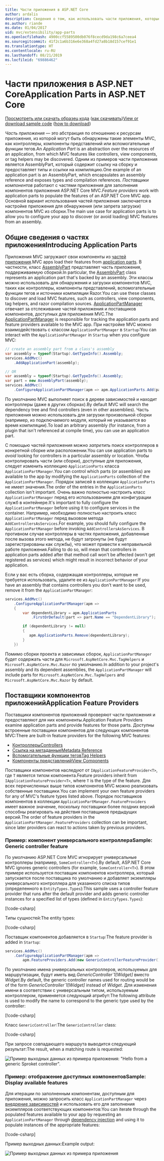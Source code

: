 ```yaml
---
title: Части приложения в ASP.NET Core
author: ardalis
description: Сведения о том, как использовать части приложения, которые являются абстракциями по отношению к ресурсам приложения, для обнаружения или запрета загрузки компонентов из сборки.
ms.author: riande
ms.date: 01/04/2017
uid: mvc/extensibility/app-parts
ms.openlocfilehash: 4900ccf5589500db076f8cecd9da198c6a7ceea4
ms.sourcegitcommit: 41f2c1a6b316e6e368a4fd27a8b18d157cef91e1
ms.translationtype: HT
ms.contentlocale: ru-RU
ms.lasthandoff: 08/21/2019
ms.locfileid: "69886462"
---
```

<!-- DO NOT MAKE CHANGES BEFORE https://github.com/aspnet/AspNetCore.Docs/pull/12376 Merges -->

# <a name="application-parts-in-aspnet-core"></a><span data-ttu-id="1200f-103">Части приложения в ASP.NET Core</span><span class="sxs-lookup"><span data-stu-id="1200f-103">Application Parts in ASP.NET Core</span></span>

<span data-ttu-id="1200f-104">[Просмотреть или скачать образец кода](https://github.com/aspnet/AspNetCore.Docs/tree/master/aspnetcore/mvc/advanced/app-parts/sample) ([как скачивать](xref:index#how-to-download-a-sample))</span><span class="sxs-lookup"><span data-stu-id="1200f-104">[View or download sample code](https://github.com/aspnet/AspNetCore.Docs/tree/master/aspnetcore/mvc/advanced/app-parts/sample) ([how to download](xref:index#how-to-download-a-sample))</span></span>

<span data-ttu-id="1200f-105">*Часть приложения* — это абстракция по отношению к ресурсам приложения, из которой могут быть обнаружены такие элементы MVC, как контроллеры, компоненты представлений или вспомогательные функции тегов.</span><span class="sxs-lookup"><span data-stu-id="1200f-105">An *Application Part* is an abstraction over the resources of an application, from which MVC features like controllers, view components, or tag helpers may be discovered.</span></span> <span data-ttu-id="1200f-106">Одним из примеров части приложения является AssemblyPart, который содержит ссылку на сборку и предоставляет типы и ссылки на компиляцию.</span><span class="sxs-lookup"><span data-stu-id="1200f-106">One example of an application part is an AssemblyPart, which encapsulates an assembly reference and exposes types and compilation references.</span></span> <span data-ttu-id="1200f-107">*Поставщики компонентов* работают с частями приложения для заполнения компонентов приложения ASP.NET Core MVC.</span><span class="sxs-lookup"><span data-stu-id="1200f-107">*Feature providers* work with application parts to populate the features of an ASP.NET Core MVC app.</span></span> <span data-ttu-id="1200f-108">Основной вариант использования частей приложения заключается в настройке приложения для обнаружения (или запрета загрузки) компонентов MVC из сборки.</span><span class="sxs-lookup"><span data-stu-id="1200f-108">The main use case for application parts is to allow you to configure your app to discover (or avoid loading) MVC features from an assembly.</span></span>

## <a name="introducing-application-parts"></a><span data-ttu-id="1200f-109">Общие сведения о частях приложения</span><span class="sxs-lookup"><span data-stu-id="1200f-109">Introducing Application Parts</span></span>

<span data-ttu-id="1200f-110">Приложения MVC загружают свои компоненты из [частей приложения](/dotnet/api/microsoft.aspnetcore.mvc.applicationparts.applicationpart).</span><span class="sxs-lookup"><span data-stu-id="1200f-110">MVC apps load their features from [application parts](/dotnet/api/microsoft.aspnetcore.mvc.applicationparts.applicationpart).</span></span> <span data-ttu-id="1200f-111">В частности, класс [AssemblyPart](/dotnet/api/microsoft.aspnetcore.mvc.applicationparts.assemblypart) представляет часть приложения, поддерживаемую сборкой.</span><span class="sxs-lookup"><span data-stu-id="1200f-111">In particular, the [AssemblyPart](/dotnet/api/microsoft.aspnetcore.mvc.applicationparts.assemblypart) class represents an application part that's backed by an assembly.</span></span> <span data-ttu-id="1200f-112">Эти классы можно использовать для обнаружения и загрузки компонентов MVC, таких как контроллеры, компоненты представлений, вспомогательные функции тегов и источники компиляции Razor.</span><span class="sxs-lookup"><span data-stu-id="1200f-112">You can use these classes to discover and load MVC features, such as controllers, view components, tag helpers, and razor compilation sources.</span></span> <span data-ttu-id="1200f-113">[ApplicationPartManager](/dotnet/api/microsoft.aspnetcore.mvc.applicationparts.applicationpartmanager) отвечает за отслеживание частей приложения и поставщиков компонентов, доступных для приложения MVC.</span><span class="sxs-lookup"><span data-stu-id="1200f-113">The [ApplicationPartManager](/dotnet/api/microsoft.aspnetcore.mvc.applicationparts.applicationpartmanager) is responsible for tracking the application parts and feature providers available to the MVC app.</span></span> <span data-ttu-id="1200f-114">При настройке MVC можно взаимодействовать с классом `ApplicationPartManager` в `Startup`:</span><span class="sxs-lookup"><span data-stu-id="1200f-114">You can interact with the `ApplicationPartManager` in `Startup` when you configure MVC:</span></span>

```csharp
// create an assembly part from a class's assembly
var assembly = typeof(Startup).GetTypeInfo().Assembly;
services.AddMvc()
    .AddApplicationPart(assembly);

// OR
var assembly = typeof(Startup).GetTypeInfo().Assembly;
var part = new AssemblyPart(assembly);
services.AddMvc()
    .ConfigureApplicationPartManager(apm => apm.ApplicationParts.Add(part));
```

<span data-ttu-id="1200f-115">По умолчанию MVC выполняет поиск в дереве зависимостей и находит контроллеры (даже в других сборках).</span><span class="sxs-lookup"><span data-stu-id="1200f-115">By default MVC will search the dependency tree and find controllers (even in other assemblies).</span></span> <span data-ttu-id="1200f-116">Часть приложения можно использовать для загрузки произвольной сборки (например, из подключаемого модуля, который не указывается во время компиляции).</span><span class="sxs-lookup"><span data-stu-id="1200f-116">To load an arbitrary assembly (for instance, from a plugin that isn't referenced at compile time), you can use an application part.</span></span>

<span data-ttu-id="1200f-117">С помощью частей приложения можно *запретить* поиск контроллеров в конкретной сборке или расположении.</span><span class="sxs-lookup"><span data-stu-id="1200f-117">You can use application parts to *avoid* looking for controllers in a particular assembly or location.</span></span> <span data-ttu-id="1200f-118">Чтобы контролировать части (или сборки), доступные для приложения, следует изменить коллекцию `ApplicationParts` класса `ApplicationPartManager`.</span><span class="sxs-lookup"><span data-stu-id="1200f-118">You can control which parts (or assemblies) are available to the app by modifying the `ApplicationParts` collection of the `ApplicationPartManager`.</span></span> <span data-ttu-id="1200f-119">Порядок записей в коллекции `ApplicationParts` не имеет значения.</span><span class="sxs-lookup"><span data-stu-id="1200f-119">The order of the entries in the `ApplicationParts` collection isn't important.</span></span> <span data-ttu-id="1200f-120">Очень важно полностью настроить класс `ApplicationPartManager` перед его использованием для конфигурации служб в контейнере.</span><span class="sxs-lookup"><span data-stu-id="1200f-120">It's important to fully configure the `ApplicationPartManager` before using it to configure services in the container.</span></span> <span data-ttu-id="1200f-121">Например, необходимо полностью настроить класс `ApplicationPartManager` перед вызовом метода `AddControllersAsServices`.</span><span class="sxs-lookup"><span data-stu-id="1200f-121">For example, you should fully configure the `ApplicationPartManager` before invoking `AddControllersAsServices`.</span></span> <span data-ttu-id="1200f-122">В противном случае контроллеры в частях приложения, добавленные после вызова этого метода, не будут затронуты (не будут зарегистрированы как службы), что может привести к неправильной работе приложения.</span><span class="sxs-lookup"><span data-stu-id="1200f-122">Failing to do so, will mean that controllers in application parts added after that method call won't be affected (won't get registered as services) which might result in incorrect behavior of your application.</span></span>

<span data-ttu-id="1200f-123">Если у вас есть сборка, содержащая контроллеры, которые не требуется использовать, удалите ее из `ApplicationPartManager`:</span><span class="sxs-lookup"><span data-stu-id="1200f-123">If you have an assembly that contains controllers you don't want to be used, remove it from the `ApplicationPartManager`:</span></span>

```csharp
services.AddMvc()
    .ConfigureApplicationPartManager(apm =>
    {
        var dependentLibrary = apm.ApplicationParts
            .FirstOrDefault(part => part.Name == "DependentLibrary");

        if (dependentLibrary != null)
        {
           apm.ApplicationParts.Remove(dependentLibrary);
        }
    })
```

<span data-ttu-id="1200f-124">Помимо сборки проекта и зависимых сборок, `ApplicationPartManager` будет содержать части для `Microsoft.AspNetCore.Mvc.TagHelpers` и `Microsoft.AspNetCore.Mvc.Razor` по умолчанию.</span><span class="sxs-lookup"><span data-stu-id="1200f-124">In addition to your project's assembly and its dependent assemblies, the `ApplicationPartManager` will include parts for `Microsoft.AspNetCore.Mvc.TagHelpers` and `Microsoft.AspNetCore.Mvc.Razor` by default.</span></span>

## <a name="application-feature-providers"></a><span data-ttu-id="1200f-125">Поставщики компонентов приложений</span><span class="sxs-lookup"><span data-stu-id="1200f-125">Application Feature Providers</span></span>

<span data-ttu-id="1200f-126">Поставщики компонентов приложений проверяют части приложения и предоставляют для них компоненты.</span><span class="sxs-lookup"><span data-stu-id="1200f-126">Application Feature Providers examine application parts and provide features for those parts.</span></span> <span data-ttu-id="1200f-127">Доступны встроенные поставщики компонентов для следующих компонентов MVC:</span><span class="sxs-lookup"><span data-stu-id="1200f-127">There are built-in feature providers for the following MVC features:</span></span>

* [<span data-ttu-id="1200f-128">Контроллеры</span><span class="sxs-lookup"><span data-stu-id="1200f-128">Controllers</span></span>](/dotnet/api/microsoft.aspnetcore.mvc.controllers.controllerfeatureprovider)
* [<span data-ttu-id="1200f-129">Ссылка на метаданные</span><span class="sxs-lookup"><span data-stu-id="1200f-129">Metadata Reference</span></span>](/dotnet/api/microsoft.aspnetcore.mvc.razor.compilation.metadatareferencefeatureprovider)
* [<span data-ttu-id="1200f-130">Вспомогательные функции тегов</span><span class="sxs-lookup"><span data-stu-id="1200f-130">Tag Helpers</span></span>](/dotnet/api/microsoft.aspnetcore.mvc.razor.taghelpers.taghelperfeatureprovider)
* [<span data-ttu-id="1200f-131">Компоненты представлений</span><span class="sxs-lookup"><span data-stu-id="1200f-131">View Components</span></span>](/dotnet/api/microsoft.aspnetcore.mvc.viewcomponents.viewcomponentfeatureprovider)

<span data-ttu-id="1200f-132">Поставщики компонентов наследуют от `IApplicationFeatureProvider<T>`, где `T` является типом компонента.</span><span class="sxs-lookup"><span data-stu-id="1200f-132">Feature providers inherit from `IApplicationFeatureProvider<T>`, where `T` is the type of the feature.</span></span> <span data-ttu-id="1200f-133">Для всех перечисленных выше типов компонентов MVC можно реализовать собственные поставщики.</span><span class="sxs-lookup"><span data-stu-id="1200f-133">You can implement your own feature providers for any of MVC's feature types listed above.</span></span> <span data-ttu-id="1200f-134">Порядок поставщиков компонентов в коллекции `ApplicationPartManager.FeatureProviders` имеет важное значение, поскольку поставщики более поздних версий способны реагировать на действия поставщиков предыдущих версий.</span><span class="sxs-lookup"><span data-stu-id="1200f-134">The order of feature providers in the `ApplicationPartManager.FeatureProviders` collection can be important, since later providers can react to actions taken by previous providers.</span></span>

### <a name="sample-generic-controller-feature"></a><span data-ttu-id="1200f-135">Пример: компонент универсального контроллера</span><span class="sxs-lookup"><span data-stu-id="1200f-135">Sample: Generic controller feature</span></span>

<span data-ttu-id="1200f-136">По умолчанию ASP.NET Core MVC игнорирует универсальные контроллеры (например, `SomeController<T>`).</span><span class="sxs-lookup"><span data-stu-id="1200f-136">By default, ASP.NET Core MVC ignores generic controllers (for example, `SomeController<T>`).</span></span> <span data-ttu-id="1200f-137">В этом примере используется поставщик компонентов контроллера, который запускается после поставщика по умолчанию и добавляет экземпляры универсального контроллера для указанного списка типов (определенного в `EntityTypes.Types`):</span><span class="sxs-lookup"><span data-stu-id="1200f-137">This sample uses a controller feature provider that runs after the default provider and adds generic controller instances for a specified list of types (defined in `EntityTypes.Types`):</span></span>

[!code-csharp[](./app-parts/sample/AppPartsSample/GenericControllerFeatureProvider.cs?highlight=13&range=18-36)]

<span data-ttu-id="1200f-138">Типы сущностей:</span><span class="sxs-lookup"><span data-stu-id="1200f-138">The entity types:</span></span>

[!code-csharp[](./app-parts/sample/AppPartsSample/Model/EntityTypes.cs?range=6-16)]

<span data-ttu-id="1200f-139">Поставщик компонентов добавляется в `Startup`:</span><span class="sxs-lookup"><span data-stu-id="1200f-139">The feature provider is added in `Startup`:</span></span>

```csharp
services.AddMvc()
    .ConfigureApplicationPartManager(apm => 
        apm.FeatureProviders.Add(new GenericControllerFeatureProvider()));
```

<span data-ttu-id="1200f-140">По умолчанию имена универсальных контроллеров, используемых для маршрутизации, будут иметь вид *GenericController\`1[Widget]* вместо *Widget*.</span><span class="sxs-lookup"><span data-stu-id="1200f-140">By default, the generic controller names used for routing would be of the form *GenericController\`1[Widget]* instead of *Widget*.</span></span> <span data-ttu-id="1200f-141">Для изменения имени в соответствии с универсальным типом, используемым контроллером, применяется следующий атрибут:</span><span class="sxs-lookup"><span data-stu-id="1200f-141">The following attribute is used to modify the name to correspond to the generic type used by the controller:</span></span>

[!code-csharp[](./app-parts/sample/AppPartsSample/GenericControllerNameConvention.cs)]

<span data-ttu-id="1200f-142">Класс `GenericController`:</span><span class="sxs-lookup"><span data-stu-id="1200f-142">The `GenericController` class:</span></span>

[!code-csharp[](./app-parts/sample/AppPartsSample/GenericController.cs?highlight=5-6)]

<span data-ttu-id="1200f-143">При запросе совпадающего маршрута выводится следующий результат:</span><span class="sxs-lookup"><span data-stu-id="1200f-143">The result, when a matching route is requested:</span></span>

![Пример выходных данных из примера приложения: "Hello from a generic Sproket controller".](app-parts/_static/generic-controller.png)

### <a name="sample-display-available-features"></a><span data-ttu-id="1200f-145">Пример: отображение доступных компонентов</span><span class="sxs-lookup"><span data-stu-id="1200f-145">Sample: Display available features</span></span>

<span data-ttu-id="1200f-146">Для итерации по заполненным компонентам, доступным для приложения, можно запросить класс `ApplicationPartManager` через [внедрение зависимостей](../../fundamentals/dependency-injection.md) и использовать его для заполнения экземпляров соответствующих компонентов:</span><span class="sxs-lookup"><span data-stu-id="1200f-146">You can iterate through the populated features available to your app by requesting an `ApplicationPartManager` through [dependency injection](../../fundamentals/dependency-injection.md) and using it to populate instances of the appropriate features:</span></span>

[!code-csharp[](./app-parts/sample/AppPartsSample/Controllers/FeaturesController.cs?highlight=16,25-27)]

<span data-ttu-id="1200f-147">Пример выходных данных:</span><span class="sxs-lookup"><span data-stu-id="1200f-147">Example output:</span></span>

![Пример выходных данных из примера приложения](app-parts/_static/available-features.png)
